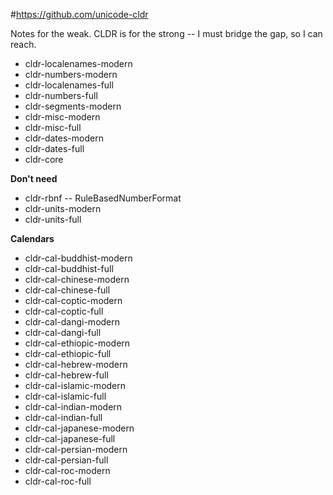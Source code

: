 #https://github.com/unicode-cldr

Notes for the weak. CLDR is for the strong -- I must bridge the gap, so I can reach.

* cldr-localenames-modern
* cldr-numbers-modern
* cldr-localenames-full
* cldr-numbers-full
* cldr-segments-modern
* cldr-misc-modern
* cldr-misc-full
* cldr-dates-modern
* cldr-dates-full
* cldr-core

**Don't need**
* cldr-rbnf -- RuleBasedNumberFormat
* cldr-units-modern
* cldr-units-full


**Calendars**
* cldr-cal-buddhist-modern
* cldr-cal-buddhist-full
* cldr-cal-chinese-modern
* cldr-cal-chinese-full
* cldr-cal-coptic-modern
* cldr-cal-coptic-full
* cldr-cal-dangi-modern
* cldr-cal-dangi-full
* cldr-cal-ethiopic-modern
* cldr-cal-ethiopic-full
* cldr-cal-hebrew-modern
* cldr-cal-hebrew-full
* cldr-cal-islamic-modern
* cldr-cal-islamic-full
* cldr-cal-indian-modern
* cldr-cal-indian-full
* cldr-cal-japanese-modern
* cldr-cal-japanese-full
* cldr-cal-persian-modern
* cldr-cal-persian-full
* cldr-cal-roc-modern
* cldr-cal-roc-full
